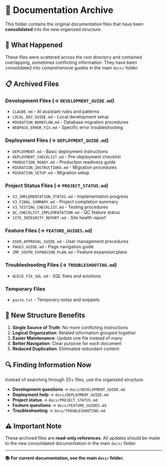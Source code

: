# 📁 Documentation Archive

This folder contains the original documentation files that have been **consolidated** into the new organized structure.

## 🔄 What Happened

These files were scattered across the root directory and contained overlapping, sometimes conflicting information. They have been consolidated into comprehensive guides in the main `docs/` folder.

## 📋 Archived Files

### Development Files (→ `DEVELOPMENT_GUIDE.md`)
- `CLAUDE.md` - AI assistant rules and patterns
- `LOCAL_DEV_GUIDE.md` - Local development setup
- `MIGRATION_WORKFLOW.md` - Database migration procedures
- `WEBPACK_ERROR_FIX.md` - Specific error troubleshooting

### Deployment Files (→ `DEPLOYMENT_GUIDE.md`)
- `DEPLOYMENT.md` - Basic deployment instructions
- `DEPLOYMENT_CHECKLIST.md` - Pre-deployment checklist
- `PRODUCTION_READY.md` - Production readiness guide
- `MIGRATION_INSTRUCTIONS.md` - Migration procedures
- `MIGRATION_SETUP.md` - Migration setup

### Project Status Files (→ `PROJECT_STATUS.md`)
- `V3_IMPLEMENTATION_STATUS.md` - Implementation progress
- `V3_FINAL_SUMMARY.md` - Project completion summary
- `V3_TESTING_CHECKLIST.md` - Testing procedures
- `QC_CHECKLIST_IMPLEMENTATION.md` - QC feature status
- `SITE_INTEGRITY_REPORT.md` - Site health report

### Feature Files (→ `FEATURE_GUIDES.md`)
- `USER_APPROVAL_GUIDE.md` - User management procedures
- `PAGES_GUIDE.md` - Page navigation guide
- `ZMF_SOUTH_EXPANSION_PLAN.md` - Feature expansion plans

### Troubleshooting Files (→ `TROUBLESHOOTING.md`)
- `QUICK_FIX_SQL.md` - SQL fixes and solutions

### Temporary Files
- `paste.txt` - Temporary notes and snippets

## 🎯 New Structure Benefits

1. **Single Source of Truth**: No more conflicting instructions
2. **Logical Organization**: Related information grouped together
3. **Easier Maintenance**: Update one file instead of many
4. **Better Navigation**: Clear purpose for each document
5. **Reduced Duplication**: Eliminated redundant content

## 🔍 Finding Information Now

Instead of searching through 20+ files, use the organized structure:

- **Development questions** → `docs/DEVELOPMENT_GUIDE.md`
- **Deployment help** → `docs/DEPLOYMENT_GUIDE.md`
- **Project status** → `docs/PROJECT_STATUS.md`
- **Feature questions** → `docs/FEATURE_GUIDES.md`
- **Troubleshooting** → `docs/TROUBLESHOOTING.md`

## ⚠️ Important Note

These archived files are **read-only references**. All updates should be made to the new consolidated documentation in the main `docs/` folder.

---

**📚 For current documentation, see the main `docs/` folder.** 